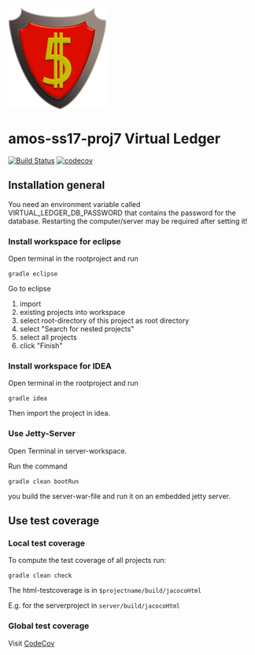 <img src="readme_img/logo.png" alt="Logo" style="width: 200px;"/>

# amos-ss17-proj7 Virtual Ledger

[![Build Status](https://travis-ci.org/BankingBoys/amos-ss17-proj7.svg?branch=master)](https://travis-ci.org/BankingBoys/amos-ss17-proj7) [![codecov](https://codecov.io/gh/BankingBoys/amos-ss17-proj7/branch/dev/graph/badge.svg)](https://codecov.io/gh/BankingBoys/amos-ss17-proj7)


## Installation general

You need an environment variable called VIRTUAL_LEDGER_DB_PASSWORD that contains the password for the database.
Restarting the computer/server may be required after setting it!


### Install workspace for eclipse

Open terminal in the rootproject and run

	gradle eclipse

Go to eclipse

1. import
2. existing projects into workspace
3. select root-directory of this project as root directory
4. select "Search for nested projects"
5. select all projects
6. click "Finish"


### Install workspace for IDEA

Open terminal in the rootproject and run

	gradle idea

Then import the project in idea.

### Use Jetty-Server

Open Terminal in server-workspace.

Run the command

	gradle clean bootRun

you build the server-war-file and run it on an embedded jetty server.

## Use test coverage

### Local test coverage 

To compute the test coverage of all projects run:

	gradle clean check
	
The html-testcoverage is in `$projectname/build/jacocoHtml`

E.g. for the serverproject in `server/build/jacocoHtml`

### Global test coverage

Visit [CodeCov](https://codecov.io/gh/BankingBoys/amos-ss17-proj7)
	
